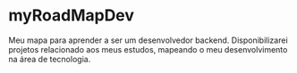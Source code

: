 # myRoadMapDev

Meu mapa para aprender a ser um desenvolvedor backend. Disponibilizarei projetos relacionado aos meus estudos, mapeando o meu desenvolvimento na área de tecnologia.
